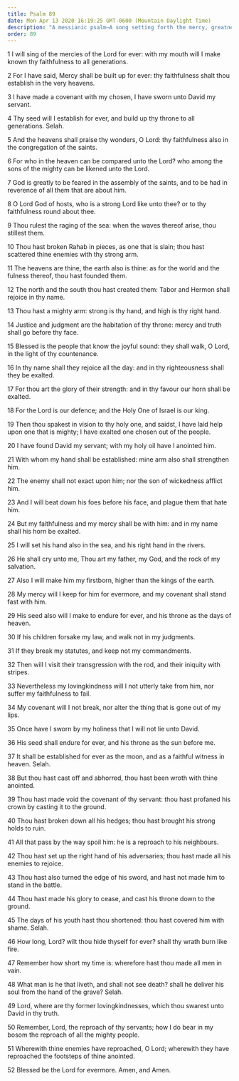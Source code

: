 ```yaml
---
title: Psalm 89
date: Mon Apr 13 2020 16:19:25 GMT-0600 (Mountain Daylight Time)
description: "A messianic psalm—A song setting forth the mercy, greatness, justice, and righteousness of the Holy One of Israel—The Lord will establish David’s seed and throne forever—God’s Firstborn will be made higher than the kings of the earth."
order: 89
---
```


1 I will sing of the mercies of the Lord for ever: with my mouth will I make known thy faithfulness to all generations.

2 For I have said, Mercy shall be built up for ever: thy faithfulness shalt thou establish in the very heavens.

3 I have made a covenant with my chosen, I have sworn unto David my servant.

4 Thy seed will I establish for ever, and build up thy throne to all generations. Selah.

5 And the heavens shall praise thy wonders, O Lord: thy faithfulness also in the congregation of the saints.

6 For who in the heaven can be compared unto the Lord? who among the sons of the mighty can be likened unto the Lord.

7 God is greatly to be feared in the assembly of the saints, and to be had in reverence of all them that are about him.

8 O Lord God of hosts, who is a strong Lord like unto thee? or to thy faithfulness round about thee.

9 Thou rulest the raging of the sea: when the waves thereof arise, thou stillest them.

10 Thou hast broken Rahab in pieces, as one that is slain; thou hast scattered thine enemies with thy strong arm.

11 The heavens are thine, the earth also is thine: as for the world and the fulness thereof, thou hast founded them.

12 The north and the south thou hast created them: Tabor and Hermon shall rejoice in thy name.

13 Thou hast a mighty arm: strong is thy hand, and high is thy right hand.

14 Justice and judgment are the habitation of thy throne: mercy and truth shall go before thy face.

15 Blessed is the people that know the joyful sound: they shall walk, O Lord, in the light of thy countenance.

16 In thy name shall they rejoice all the day: and in thy righteousness shall they be exalted.

17 For thou art the glory of their strength: and in thy favour our horn shall be exalted.

18 For the Lord is our defence; and the Holy One of Israel is our king.

19 Then thou spakest in vision to thy holy one, and saidst, I have laid help upon one that is mighty; I have exalted one chosen out of the people.

20 I have found David my servant; with my holy oil have I anointed him.

21 With whom my hand shall be established: mine arm also shall strengthen him.

22 The enemy shall not exact upon him; nor the son of wickedness afflict him.

23 And I will beat down his foes before his face, and plague them that hate him.

24 But my faithfulness and my mercy shall be with him: and in my name shall his horn be exalted.

25 I will set his hand also in the sea, and his right hand in the rivers.

26 He shall cry unto me, Thou art my father, my God, and the rock of my salvation.

27 Also I will make him my firstborn, higher than the kings of the earth.

28 My mercy will I keep for him for evermore, and my covenant shall stand fast with him.

29 His seed also will I make to endure for ever, and his throne as the days of heaven.

30 If his children forsake my law, and walk not in my judgments.

31 If they break my statutes, and keep not my commandments.

32 Then will I visit their transgression with the rod, and their iniquity with stripes.

33 Nevertheless my lovingkindness will I not utterly take from him, nor suffer my faithfulness to fail.

34 My covenant will I not break, nor alter the thing that is gone out of my lips.

35 Once have I sworn by my holiness that I will not lie unto David.

36 His seed shall endure for ever, and his throne as the sun before me.

37 It shall be established for ever as the moon, and as a faithful witness in heaven. Selah.

38 But thou hast cast off and abhorred, thou hast been wroth with thine anointed.

39 Thou hast made void the covenant of thy servant: thou hast profaned his crown by casting it to the ground.

40 Thou hast broken down all his hedges; thou hast brought his strong holds to ruin.

41 All that pass by the way spoil him: he is a reproach to his neighbours.

42 Thou hast set up the right hand of his adversaries; thou hast made all his enemies to rejoice.

43 Thou hast also turned the edge of his sword, and hast not made him to stand in the battle.

44 Thou hast made his glory to cease, and cast his throne down to the ground.

45 The days of his youth hast thou shortened: thou hast covered him with shame. Selah.

46 How long, Lord? wilt thou hide thyself for ever? shall thy wrath burn like fire.

47 Remember how short my time is: wherefore hast thou made all men in vain.

48 What man is he that liveth, and shall not see death? shall he deliver his soul from the hand of the grave? Selah.

49 Lord, where are thy former lovingkindnesses, which thou swarest unto David in thy truth.

50 Remember, Lord, the reproach of thy servants; how I do bear in my bosom the reproach of all the mighty people.

51 Wherewith thine enemies have reproached, O Lord; wherewith they have reproached the footsteps of thine anointed.

52 Blessed be the Lord for evermore. Amen, and Amen.
